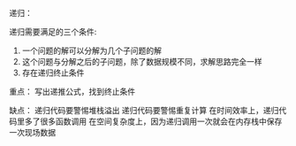 递归：

递归需要满足的三个条件:
1. 一个问题的解可以分解为几个子问题的解
2. 这个问题与分解之后的子问题，除了数据规模不同，求解思路完全一样
3. 存在递归终止条件

重点：
写出递推公式，找到终止条件

缺点：
递归代码要警惕堆栈溢出
递归代码要警惕重复计算
在时间效率上，递归代码里多了很多函数调用
在空间复杂度上，因为递归调用一次就会在内存栈中保存一次现场数据
